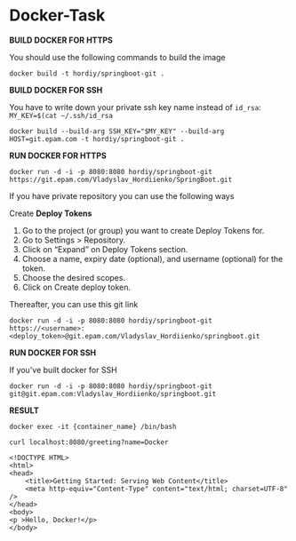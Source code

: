 # Docker-Task

**BUILD DOCKER FOR HTTPS**

You should use the following commands to build the image

`docker build -t hordiy/springboot-git . `

**BUILD DOCKER FOR SSH**

You have to write down your private ssh key name instead of `id_rsa`:  
`MY_KEY=$(cat ~/.ssh/id_rsa`

`docker build --build-arg SSH_KEY="$MY_KEY" --build-arg HOST=git.epam.com -t hordiy/springboot-git . `

**RUN DOCKER FOR HTTPS**

`docker run -d -i -p 8080:8080 hordiy/springboot-git https://git.epam.com/Vladyslav_Hordiienko/SpringBoot.git`

If you have private repository you can use the following ways

Create **Deploy Tokens**

1.  Go to the project (or group) you want to create Deploy Tokens for.
2.  Go to Settings > Repository.
3.  Click on “Expand” on Deploy Tokens section.
4.  Choose a name, expiry date (optional), and username (optional) for the token.
5.  Choose the desired scopes.
6.  Click on Create deploy token.

Thereafter, you can use this git link

`docker run -d -i -p 8080:8080 hordiy/springboot-git https://<username>:<deploy_token>@git.epam.com/Vladyslav_Hordiienko/springboot.git`

**RUN DOCKER FOR SSH**

If you've built docker for SSH

`docker run -d -i -p 8080:8080 hordiy/springboot-git git@git.epam.com:Vladyslav_Hordiienko/springboot.git`


**RESULT**

`docker exec -it {container_name} /bin/bash`

`curl localhost:8080/greeting?name=Docker`

```
<!DOCTYPE HTML>
<html>
<head>
    <title>Getting Started: Serving Web Content</title>
    <meta http-equiv="Content-Type" content="text/html; charset=UTF-8" />
</head>
<body>
<p >Hello, Docker!</p>
</body>
```
